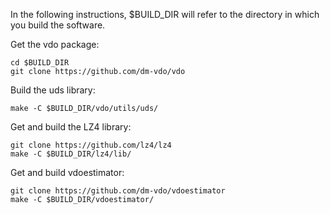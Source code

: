 In the following instructions, $BUILD_DIR will refer to the directory
in which you build the software.

Get the vdo package:
~~~
cd $BUILD_DIR
git clone https://github.com/dm-vdo/vdo
~~~

Build the uds library:
~~~
make -C $BUILD_DIR/vdo/utils/uds/
~~~

Get and build the LZ4 library:
~~~
git clone https://github.com/lz4/lz4
make -C $BUILD_DIR/lz4/lib/
~~~

Get and build vdoestimator:
~~~
git clone https://github.com/dm-vdo/vdoestimator
make -C $BUILD_DIR/vdoestimator/
~~~
